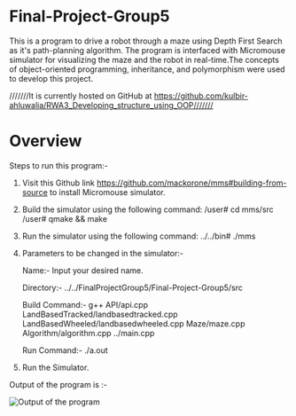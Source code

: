 # Final-Project-Group5

This is a program to drive a robot through a maze using Depth First Search as it's path-planning algorithm. The program is interfaced with Micromouse simulator for visualizing the maze and the robot in real-time.The concepts of object-oriented programming, inheritance, and polymorphism were used to develop this project.

///////It is currently hosted on GitHub at https://github.com/kulbir-ahluwalia/RWA3_Developing_structure_using_OOP///////

Overview
=====================================================================================

Steps to run this program:-

1. Visit this Github link https://github.com/mackorone/mms#building-from-source  to install Micromouse simulator.

2. Build the simulator using the following command: /user# cd mms/src
                                                    /user# qmake && make

3. Run the simulator using the following command: ../../bin# ./mms

4. Parameters to be changed in the simulator:-

   Name:- Input your desired name.

   Directory:- ../../FinalProjectGroup5/Final-Project-Group5/src

   Build Command:- g++ API/api.cpp LandBasedTracked/landbasedtracked.cpp LandBasedWheeled/landbasedwheeled.cpp Maze/maze.cpp Algorithm/algorithm.cpp ../main.cpp

   Run Command:- ./a.out

5. Run the Simulator.

Output of the program is :-

![Output of the program](/home/kartik/Documents/FinalProjectGroup5/Final-Project-Group5/FinalProject_Output.gif)
























